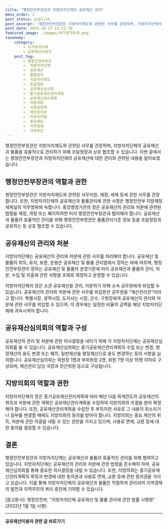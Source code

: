 ```yaml
---
title: "행정안전부장관과 지방자치단체의 공유재산 관리"
menu_order: 1
post_status: publish
post_excerpt: '행정안전부장관은 지방자치제도와 관련된 사무를 관장하며, 지방자치단체의 공유재산과 물품을 효율적으로 관리하기 위해 조달청장과 상호 협조할 수 있습니다. 이번 글에서는 행정안전부장관과 지방자치단체의 공유재산에 대한 관리와 관련된 내용을 알아보겠습니다.'
post_date: 2023-10-17 12:22:39
featured_image: _images/국가및지자체.png
taxonomy:
    category:
        - 국가및지자체
        - 공유재산이용자
    post_tag:
        - 행정안전부장관
        -  지방자치단체
        -  공유재산
        -  물품관리
        -  지방자치제도
        -  조달청장
        -  공유재산심의회
        -  중기공유재산관리계획
        -  공유재산관리계획
        -  지방의회
        -  사용료면제
        -  재산관리관
        -  지방자치법
        -  중요재산
        -  지역경제
        -  지역주민
---
```




행정안전부장관은 지방자치제도와 관련된 사무를 관장하며, 지방자치단체의 공유재산과 물품을 효율적으로 관리하기 위해 조달청장과 상호 협조할 수 있습니다. 이번 글에서는 행정안전부장관과 지방자치단체의 공유재산에 대한 관리와 관련된 내용을 알아보겠습니다.

## 행정안전부장관의 역할과 권한

행정안전부장관은 지방자치제도와 관련된 사무지원, 재정, 세제 등에 관한 사무를 관장합니다. 또한, 지방자치단체의 공유재산과 물품관리에 관한 사항은 행정안전부 지방재정세제실의 직무범위에 속합니다. 중앙행정기관의 장은 공유재산의 관리와 처분에 관련된 법령을 제정, 개정 또는 폐지하려면 미리 행정안전부장관과 협의해야 합니다. 공유재산과 물품의 효율적인 관리를 위해 행정안전부장관은 물품관리기준 정보 등을 조달청장과 공유하는 등 상호 협조할 수 있습니다.

## 공유재산의 관리와 처분

지방자치단체는 공유재산의 관리와 처분에 관한 사무를 처리해야 합니다. 공유재산 및 물품의 취득, 유지, 보존, 운용은 공유재산 및 물품 관리법에서 정하는 바에 따르며, 행정안전부장관이 정하는 공유재산 및 물품의 운영기준에 따라 공유재산과 물품의 관리, 처분, 수입 및 지출에 관한 사항을 조례로 제정하고 운영할 수 있습니다.

지방자치단체의 장은 소관 공유재산을 관리, 처분하기 위해 소속 공무원에게 위임할 수 있습니다. 공유재산의 관리와 처분에 관한 사무를 위임받은 공무원을 "재산관리관"이라고 합니다. 특별시장, 광역시장, 도지사는 시장, 군수, 구청장에게 공유재산의 관리와 처분에 관한 사무를 위임할 수 있으며, 이 경우에는 일정한 비율의 금액을 해당 지방자치단체에 귀속시켜야 합니다.

## 공유재산심의회의 역할과 구성

공유재산의 관리 및 처분에 관한 의사결정을 내리기 위해 각 지방자치단체는 공유재산심의회를 둘 수 있습니다. 공유재산심의회는 중기공유재산관리계획의 수립 또는 변경, 행정재산의 용도 변경 또는 폐지, 일반재산을 행정재산으로 용도 변경하는 등의 사항을 심의합니다. 공유재산심의회는 위원장 1명과 부위원장 2명, 위원 7명 이상 15명 이하로 구성되며, 재산관리 담당 국장과 민간위원 등으로 구성됩니다.

## 지방의회의 역할과 권한

지방자치단체의 장은 중기공유재산관리계획에 따라 매년 다음 회계연도의 공유재산의 취득과 처분에 관한 계획인 공유재산관리계획을 수립하여 지방의회의 의결을 받아 확정해야 합니다. 또한, 공유재산관리계획을 수립한 후 부득이한 사유로 그 내용이 취소되거나 일부를 변경할 때에도 지방의회의 동의를 받아야 합니다. 지방의회는 중요 재산의 취득, 처분에 관한 의결을 내릴 수 있는 권한을 가지고 있으며, 사용료 면제, 교환 등에 대한 동의를 결정할 수 있습니다.

## 결론

행정안전부장관과 지방자치단체는 공유재산과 물품의 효율적인 관리를 위해 협력하고 있습니다. 지방자치단체는 공유재산의 관리와 처분에 관한 법령을 준수해야 하며, 공유재산심의회를 통해 중요한 의사결정을 내릴 수 있습니다. 또한, 지방의회는 중기공유재산관리계획의 확정과 변경에 대한 동의권과 사용료 면제, 교환 등에 관한 동의권을 가지고 있습니다. 이를 통해 지방자치단체의 공유재산과 물품은 적절하게 관리되어 지역경제의 발전과 지역주민의 복리 증진에 기여할 수 있습니다.

[참고문서]: 행정안전부, "지방자치단체 공유재산 및 물품 관리에 관한 법률 시행령" (2022년 1월 1일 시행)

<!-- wp:separator -->
<hr class="wp-block-separator has-alpha-channel-opacity"/>
<!-- /wp:separator -->

<!-- wp:group {"backgroundColor":"base","layout":{"type":"constrained"}} -->
<div class="wp-block-group has-base-background-color has-background"><!-- wp:paragraph {"align":"center","fontSize":"medium"} -->
<p class="has-text-align-center has-large-font-size"><strong>공유재산이용자 관련 글 바로가기</strong></p>
<!-- /wp:paragraph -->


<!-- wp:latest-posts {"categories":[{"id":1570,"count":19,"description":"","link":"https://uknowlaw.com/category/%ea%b3%b5%ec%9c%a0%ec%9e%ac%ec%82%b0%ec%9d%b4%ec%9a%a9%ec%9e%90/","name":"공유재산이용자","slug":"공유재산이용자","taxonomy":"category","parent":0,"meta":[],"_links":{"self":[{"href":"https://uknowlaw.com/wp-json/wp/v2/categories/1570"}],"collection":[{"href":"https://uknowlaw.com/wp-json/wp/v2/categories"}],"about":[{"href":"https://uknowlaw.com/wp-json/wp/v2/taxonomies/category"}],"wp:post_type":[{"href":"https://uknowlaw.com/wp-json/wp/v2/posts?categories=1570"}],"curies":[{"name":"wp","href":"https://api.w.org/{rel}","templated":true}]}}],"postsToShow":100,"excerptLength":28,"postLayout":"grid","columns":2,"featuredImageAlign":"left","featuredImageSizeSlug":"large","fontSize":18px} /--></div>
<!-- /wp:group -->